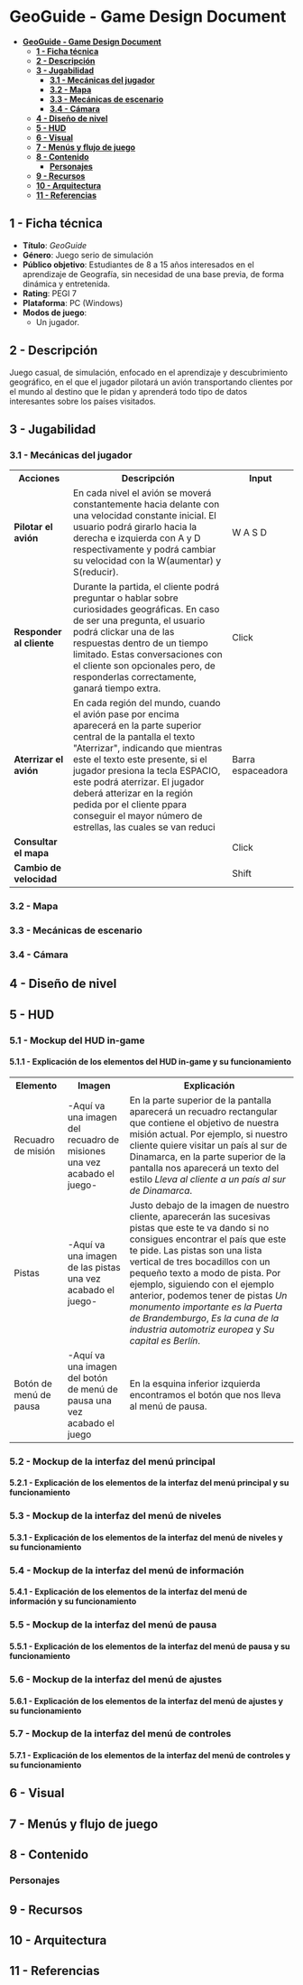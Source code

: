 # **GeoGuide - Game Design Document**
- [**GeoGuide - Game Design Document**](#geoguide---game-design-document)
	- [**1 - Ficha técnica**](#1---ficha-técnica)
	- [**2 - Descripción**](#2---descripción)
	- [**3 - Jugabilidad**](#3---jugabilidad)
		- [**3.1 - Mecánicas del jugador**](#31---mecánicas-del-jugador)
		- [**3.2 - Mapa**](#32---mapa)
		- [**3.3 - Mecánicas de escenario**](#33---mecánicas-de-escenario)
		- [**3.4 - Cámara**](#34---cámara)
	- [**4 - Diseño de nivel**](#4---diseño-de-nivel)
	- [**5 - HUD**](#5---hud)
	- [**6 - Visual**](#6---visual)
	- [**7 - Menús y flujo de juego**](#7---menús-y-flujo-de-juego)
	- [**8 - Contenido**](#8---contenido)
		- [**Personajes**](#personajes)
	- [**9 - Recursos**](#9---recursos)
	- [**10 - Arquitectura**](#10---arquitectura)
	- [**11 - Referencias**](#11---referencias)

## **1 - Ficha técnica**
- **Título**: *GeoGuide*
- **Género**: Juego serio de simulación
- **Público objetivo**: Estudiantes de 8 a 15 años interesados en el aprendizaje de Geografía, sin necesidad de una base previa, de forma dinámica y entretenida.
- **Rating**: PEGI 7
- **Plataforma**: PC (Windows)
- **Modos de juego**:
	- Un jugador.

## **2 - Descripción**
Juego casual, de simulación, enfocado en el aprendizaje y descubrimiento geográfico, en el que el jugador pilotará un avión transportando clientes por el mundo al destino que le pidan y aprenderá todo tipo de datos interesantes sobre los países visitados.

## **3 - Jugabilidad**
### **3.1 - Mecánicas del jugador**
<table>
	<tr>
		<th>Acciones</th>
		<th>Descripción</th>
		<th>Input</th>
	</tr>
	<tr>
		<td><b>Pilotar el avión</b></td>
		<td>En cada nivel el avión se moverá constantemente hacia delante con una velocidad constante inicial. El usuario podrá girarlo hacia la derecha e izquierda con A y D respectivamente y podrá cambiar su velocidad con la W(aumentar) y S(reducir).</td>
		<td>W A S D</td>
	</tr>
	<tr>
		<td><b>Responder al cliente</b></td>
		<td>Durante la partida, el cliente podrá preguntar o hablar sobre curiosidades geográficas. En caso de ser una pregunta, el usuario podrá clickar una de las respuestas dentro de un tiempo limitado. Estas conversaciones con el cliente son opcionales pero, de responderlas correctamente, ganará tiempo extra.</td>
		<td>Click</td>
	</tr>
	<tr>
		<td><b>Aterrizar el avión</b></td>
		<td>En cada región del mundo, cuando el avión pase por encima aparecerá en la parte superior central de la pantalla el texto "Aterrizar", indicando que
		mientras este el texto este presente, si el jugador presiona la tecla ESPACIO, este podrá aterrizar. El jugador deberá atterizar en la región pedida por el 
		cliente ppara conseguir el mayor número de estrellas, las cuales se van reduci</td>
		<td>Barra espaceadora</td>
	</tr>
	<tr>
		<td><b>Consultar el mapa</b></td>
		<td></td>
		<td>Click</td>
	</tr>
	<tr>
		<td><b>Cambio de velocidad</b></td>
		<td></td>
		<td>Shift</td>
	</tr>
</table>

### **3.2 - Mapa**
### **3.3 - Mecánicas de escenario**
### **3.4 - Cámara**

## **4 - Diseño de nivel**

## **5 - HUD**
### 5.1 - Mockup del HUD in-game
#### 5.1.1 - Explicación de los elementos del HUD in-game y su funcionamiento
<table>
	<tr>
		<th><b>Elemento</b></th>
		<th><b>Imagen</b></th>
		<th><b>Explicación</b></th>
	</tr>
	<tr>
		<td>Recuadro de misión</td>
		<td>-Aquí va una imagen del recuadro de misiones una vez acabado el juego-</td>
		<td>En la parte superior de la pantalla aparecerá un recuadro rectangular que contiene el objetivo de nuestra misión actual. Por ejemplo, si nuestro cliente quiere visitar un país al sur de Dinamarca, en la parte superior de la pantalla nos aparecerá un texto del estilo <i>Lleva al cliente a un país al sur de Dinamarca</i>.</td>
	</tr>
	<tr>
		<td>Pistas</td>
		<td>-Aquí va una imagen de las pistas una vez acabado el juego-</td>
		<td>Justo debajo de la imagen de nuestro cliente, aparecerán las sucesivas pistas que este te va dando si no consigues encontrar el país que este te pide. Las pistas son una lista vertical de tres bocadillos con un pequeño texto a modo de pista. Por ejemplo, siguiendo con el ejemplo anterior, podemos tener de pistas <i>Un monumento importante es la Puerta de Brandemburgo</i>, <i>Es la cuna de la industria automotriz europea</i> y <i>Su capital es Berlín</i>.</td>
	</tr>
	<tr>
		<td>Botón de menú de pausa</td>
		<td>-Aquí va una imagen del botón de menú de pausa una vez acabado el juego</td>
		<td>En la esquina inferior izquierda encontramos el botón que nos lleva al menú de pausa.</td>
	</tr>
</table>

### 5.2 -  Mockup de la interfaz del menú principal
#### 5.2.1 - Explicación de los elementos de la interfaz del menú principal y su funcionamiento
### 5.3 - Mockup de la interfaz del menú de niveles
#### 5.3.1 - Explicación de los elementos de la interfaz del menú de niveles y su funcionamiento
### 5.4 - Mockup de la interfaz del menú de información
#### 5.4.1 - Explicación de los elementos de la interfaz del menú de información y su funcionamiento
### 5.5 - Mockup de la interfaz del menú de pausa
#### 5.5.1 - Explicación de los elementos de la interfaz del menú de pausa y su funcionamiento
### 5.6 - Mockup de la interfaz del menú de ajustes
#### 5.6.1 - Explicación de los elementos de la interfaz del menú de ajustes y su funcionamiento
### 5.7 - Mockup de la interfaz del menú de controles
#### 5.7.1 - Explicación de los elementos de la interfaz del menú de controles y su funcionamiento



## **6 - Visual**

## **7 - Menús y flujo de juego**

## **8 - Contenido**
### **Personajes**

## **9 - Recursos**

## **10 - Arquitectura**

## **11 - Referencias**
